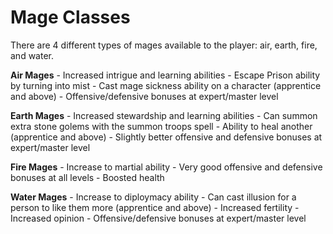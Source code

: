 # Mage Classes

There are 4 different types of mages available to the player: air, earth, fire,
and water.

**Air Mages**
    - Increased intrigue and learning abilities
    - Escape Prison ability by turning into mist
    - Cast mage sickness ability on a character (apprentice and above)
    - Offensive/defensive bonuses at expert/master level

**Earth Mages**
    - Increased stewardship and learning abilities
    - Can summon extra stone golems with the summon troops spell
    - Ability to heal another (apprentice and above)
    - Slightly better offensive and defensive bonuses at expert/master level

**Fire Mages**
    - Increase to martial ability
    - Very good offensive and defensive bonuses at all levels
    - Boosted health

**Water Mages**
    - Increase to diploymacy ability
    - Can cast illusion for a person to like them more (apprentice and above)
    - Increased fertility
    - Increased opinion
    - Offensive/defensive bonuses at expert/master level

